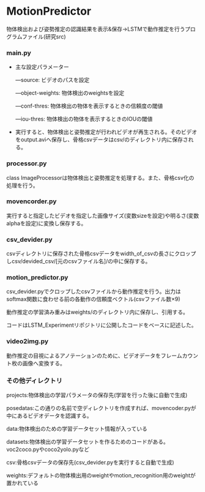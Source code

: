 # MotionPredictor
物体検出および姿勢推定の認識結果を表示&amp;保存→LSTMで動作推定を行うプログラムファイル(研究src)

### main.py

- 主な設定パラメーター
    
    —source: ビデオのパスを設定
    
    —object-weights: 物体検出のweightsを設定
    
    —conf-thres: 物体検出の物体を表示するときの信頼度の閾値
    
    —iou-thres: 物体検出の物体を表示するときのIOUの閾値
    
- 実行すると、物体検出と姿勢推定が行われビデオが再生される。そのビデオをoutput.aviへ保存し、骨格csvデータはcsv/のディレクトリ内に保存される。

### processor.py

class ImageProcessorは物体検出と姿勢推定を処理する。また、骨格csv化の処理を行う。

### movencorder.py

実行すると指定したビデオを指定した画像サイズ(変数sizeを設定)や明るさ(変数alphaを設定)に変換し保存する。

### csv_devider.py

csvディレクトリに保存された骨格csvデータをwidth_of_csvの長さにクロップしcsv/devided_csv/[元のcsvファイル名]/の中に保存する。

### motion_predictor.py

csv_devider.pyでクロップしたcsvファイルから動作推定を行う。出力はsoftmax関数に食わせる前の各動作の信頼度ベクトル(csvファイル数×9)

動作推定の学習済み重みはweights/のディレクトリ内に保存し、引用する。

コードはLSTM_Experimentリポジトリに公開したコードをベースに記述した。

### video2img.py

動作推定の目視によるアノテーションのために、ビデオデータをフレームカウント枚の画像へ変換する。

### その他ディレクトリ

projects:物体検出の学習パラメータの保存先(学習を行った後に自動で生成)

posedatas:この通りの名前で空ディレクトリを作成すれば、movencoder.pyが中にあるビデオデータを認識する。

data:物体検出のための学習データセット情報が入っている

datasets:物体検出の学習データセットを作るためのコードがある。voc2coco.pyやcoco2yolo.pyなど

csv:骨格csvデータの保存先(csv_devider.pyを実行すると自動で生成)

weights:デフォルトの物体検出用のweightやmotion_recognition用のweightが置かれている

